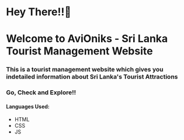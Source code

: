 <h1>Hey There!!🌝</h1>
<h1>Welcome to AviOniks - Sri Lanka Tourist Management Website</h1>
<h3>This is a tourist management website which gives you indetailed information about Sri Lanka's Tourist Attractions</h3>
<h3>Go, Check and Explore!!</h3>

<h4>Languages Used:</h4>
<ul>
  <li>HTML</li>
  <li>CSS</li>
  <li>JS</li>
</ul>
